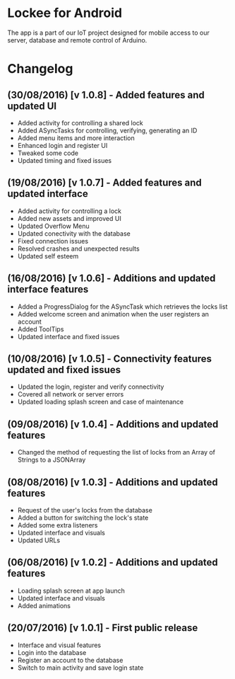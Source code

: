# Lockee for Android
The app is a part of our IoT project designed for mobile access to our server, database and remote control of Arduino.

# Changelog

## (30/08/2016) [v 1.0.8] - Added features and updated UI
* Added activity for controlling a shared lock
* Added ASyncTasks for controlling, verifying, generating an ID
* Added menu items and more interaction
* Enhanced login and register UI
* Tweaked some code
* Updated timing and fixed issues

## (19/08/2016) [v 1.0.7] - Added features and updated interface
* Added activity for controlling a lock
* Added new assets and improved UI
* Updated Overflow Menu
* Updated conectivity with the database
* Fixed connection issues
* Resolved crashes and unexpected results
* Updated self esteem

## (16/08/2016) [v 1.0.6] - Additions and updated interface features
* Added a ProgressDialog for the ASyncTask which retrieves the locks list
* Added welcome screen and animation when the user registers an account
* Added ToolTips
* Updated interface and fixed issues

## (10/08/2016) [v 1.0.5] - Connectivity features updated and fixed issues
* Updated the login, register and verify connectivity
* Covered all network or server errors
* Updated loading splash screen and case of maintenance

## (09/08/2016) [v 1.0.4] - Additions and updated features
* Changed the method of requesting the list of locks from an Array of Strings to a JSONArray

## (08/08/2016) [v 1.0.3] - Additions and updated features
* Request of the user's locks from the database
* Added a button for switching the lock's state
* Added some extra listeners
* Updated interface and visuals
* Updated URLs

## (06/08/2016) [v 1.0.2] - Additions and updated features
* Loading splash screen at app launch
* Updated interface and visuals
* Added animations

## (20/07/2016) [v 1.0.1] - First public release
* Interface and visual features
* Login into the database
* Register an account to the database
* Switch to main activity and save login state
